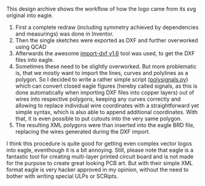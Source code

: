 This design archive shows the workflow of how the logo came from its svg original into eagle.

1. First a complete redraw (including symmetry achieved by dependencies and measurings) was done in Inventor.
2. Then the single sketches were exported as DXF and further overworked using QCAD
3. Afterwards the awesome [import-dxf v1.6](https://github.com/erikwilson/import-dxf/) tool was used, to get the DXF files into eagle.
4. Sometimes these need to be slightly overworked. But more problematic is, that we mostly want to import the lines, curves and polylines as a polygon.
   So I decided to write a rather simple script ([polysignals.py](03_polysignals/polysignals.py)) which can convert closed eagle figures (hereby called signals, as this is done automatically when importing DXF files into copper layers) out of wires into respective polygons, keeping any curves correctly and allowing to replace individual wire coordinates with a straightforward yet simple syntax, which is also able to append additional coordinates. With that, it is even possible to put cutouts into the very same polygon.
5. The resulting XML polygons were than inserted into the eagle BRD file, replacing the wires generated during the DXF import.

I think this procedure is quite good for getting even complex vector logos into eagle, eventhough it is a bit annoying. Still, please note that eagle is a fantastic tool for creating multi-layer printed circuit board and is not made for the purpose to create great looking PCB art. But with their simple XML format eagle is very hacker approved in my opinion, without the need to bother with writing special ULPs or SCRipts.
